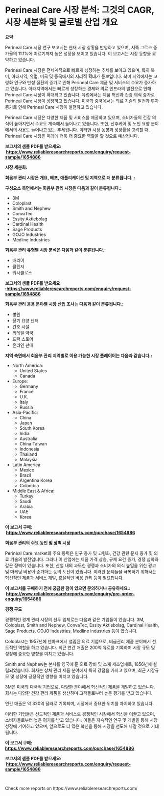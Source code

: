 <p><h1>Perineal Care 시장 분석: 그것의 CAGR, 시장 세분화 및 글로벌 산업 개요</h1></p><p><strong>요약</strong></p>
<p><p>Perineal Care 시장 연구 보고서는 현재 시장 상황을 반영하고 있으며, 서쪽 그로스 증 가율의 11.1%에 이르기까지 높은 성장을 보이고 있습니다. 이 보고서는 시장 동향을 요약하고 있습니다.</p><p>Perineal Care 시장은 전세계적으로 빠르게 성장하는 추세를 보이고 있으며, 특히 북미, 아태지역, 유럽, 미국 및 중국에서의 지리적 확대가 돋보입니다. 북미 지역에서는 고령화 인구와 만성 질환의 증가로 인해 Perineal Care 제품 및 서비스의 수요가 증가하고 있습니다. 아태지역에서는 빠르게 성장하는 경제와 의료 인프라의 발전으로 인해 Perineal Care 시장이 확대되고 있습니다. 유럽에서는 제품 혁신과 건강 의식 증가로 Perineal Care 시장이 성장하고 있습니다. 미국과 중국에서는 의료 기술의 발전과 투자 증가로 인해 Perineal Care 시장이 발전하고 있습니다.</p><p>Perineal Care 시장은 다양한 제품 및 서비스를 제공하고 있으며, 소비자들의 건강 의식이 높아지면서 수요도 계속해서 늘어나고 있습니다. 또한, 산후케어 및 노인 요양 분야에서의 사용도 늘어나고 있는 추세입니다. 이러한 시장 동향과 성장률을 고려할 때, Perineal Care 시장은 미래에 더욱 더 중요한 역할을 할 것으로 예상됩니다.</p></p>
<p><strong>보고서의 샘플 PDF를 받으세요: &nbsp;<a href="https://www.reliableresearchreports.com/enquiry/request-sample/1654886">https://www.reliableresearchreports.com/enquiry/request-sample/1654886</a></strong></p>
<p><strong>시장 세분화:</strong></p>
<p><strong> 회음부 관리 시장은 개요, 배포, 애플리케이션 및 지역으로 더 분류됩니다. :</strong></p>
<p><strong>구성요소 측면에서는 회음부 관리 시장은 다음과 같이 분류됩니다.:</strong></p>
<p><ul><li>3M</li><li>Coloplast</li><li>Smith and Nephew</li><li>ConvaTec</li><li>Essity Aktiebolag</li><li>Cardinal Health</li><li>Sage Products</li><li>GOJO Industries</li><li>Medline Industries</li></ul></p>
<p><strong> 회음부 관리 유형별 시장 분석은 다음과 같이 분류됩니다.:</strong></p>
<p><ul><li>배리어</li><li>클렌저</li><li>워시클로스</li></ul></p>
<p><strong>보고서의 샘플 PDF를 받으세요 :<a href="https://www.reliableresearchreports.com/enquiry/request-sample/1654886">https://www.reliableresearchreports.com/enquiry/request-sample/1654886</a></strong></p>
<p><strong> 회음부 관리 응용 분야별 시장 산업 조사는 다음과 같이 분류됩니다.:</strong></p>
<p><ul><li>병원</li><li>장기 요양 센터</li><li>간호 시설</li><li>리테일 약국</li><li>드럭 스토어</li><li>온라인 판매</li></ul></p>
<p><strong>지역 측면에서 회음부 관리 지역별로 이용 가능한 시장 플레이어는 다음과 같습니다.:</strong></p>
<p><ul>
    <li>
        North America:
        <ul>
            <li>United States</li>
            <li>Canada</li>
        </ul>
    </li>
    <li>
        Europe:
        <ul>
            <li>Germany</li>
            <li>France</li>
            <li>U.K.</li>
            <li>Italy</li>
            <li>Russia</li>
        </ul>
    </li>
    <li>
        Asia-Pacific:
        <ul>
            <li>China</li>
            <li>Japan</li>
            <li>South Korea</li>
            <li>India</li>
            <li>Australia</li>
            <li>China Taiwan</li>
            <li>Indonesia</li>
            <li>Thailand</li>
            <li>Malaysia</li>
        </ul>
    </li>
    <li>
        Latin America:
        <ul>
            <li>Mexico</li>
            <li>Brazil</li>
            <li>Argentina Korea</li>
            <li>Colombia</li>
        </ul>
    </li>
    <li>
        Middle East & Africa:
        <ul>
            <li>Turkey</li>
            <li>Saudi</li>
            <li>Arabia</li>
            <li>UAE</li>
            <li>Korea</li>
        </ul>
    </li>
    </ul></p>
<p><strong>이 보고서 구매: &nbsp;<a href="https://www.reliableresearchreports.com/purchase/1654886">https://www.reliableresearchreports.com/purchase/1654886</a></strong></p>
<p><strong>회음부 관리의 주요 동인 및 장벽 시장</strong></p>
<p><p>Perineal Care market의 주요 동력은 인구 증가 및 고령화, 건강 관련 문제 증가 및 의료 기술의 발전입니다. 그러나 이 산업에는 제품 가격 상승, 규제 요건 증가, 경쟁 심화와 같은 장벽이 있습니다. 또한, 산업 내의 과도한 경쟁과 소비자의 의식 높임을 위한 광고 및 마케팅 비용이 증가하는 등의 도전이 있습니다. 이러한 문제들을 극복하기 위해서는 혁신적인 제품과 서비스 개발, 효율적인 비용 관리 등이 필요합니다.</p></p>
<p><strong>이 보고서를 구매하기 전에 궁금한 점이 있으면 문의하거나 공유하세요.: &nbsp;<a href="https://www.reliableresearchreports.com/enquiry/pre-order-enquiry/1654886">https://www.reliableresearchreports.com/enquiry/pre-order-enquiry/1654886</a></strong></p>
<p><strong>경쟁 구도</strong></p>
<p><p>경쟁적인 경계 관리 시장의 선두 업체로는 다음과 같은 기업들이 있습니다. 3M, Coloplast, Smith and Nephew, ConvaTec, Essity Aktiebolag, Cardinal Health, Sage Products, GOJO Industries, Medline Industries 등이 있습니다.  </p><p>Coloplast는 1957년에 덴마크에서 설립된 의료 기업으로, 비급관리 제품 분야에서 선도적인 역할을 하고 있습니다. 최근 연간 매출은 200억 유로를 기록하며 시장 규모 및 성장에 중요한 영향을 미치고 있습니다.  </p><p>Smith and Nephew는 본사를 영국에 둔 의료 장비 및 소재 제조업체로, 1856년에 설립되었습니다. 회사는 상처 관리 제품 분야에서 특히 강점을 가지고 있으며, 최근 시장규모 및 성장에 긍정적인 영향을 미치고 있습니다.  </p><p>3M은 미국의 다국적 기업으로, 다양한 분야에서 혁신적인 제품을 개발하고 있습니다. 회사는 다양한 건강 관리 제품을 생산하며 고객들로부터 높은 평가를 받고 있습니다.  </p><p>연간 매출은 약 320억 달러로 기록되며, 시장에서 중요한 위치를 차지하고 있습니다.  </p><p>이러한 기업들은 선도적인 제품과 서비스로 경쟁적인 시장에서 혁신을 이끌고 있으며, 소비자들로부터 높은 평가를 받고 있습니다. 이들은 지속적인 연구 및 개발을 통해 시장 성장에 기여하고 있으며, 앞으로도 더 많은 혁신을 통해 시장을 선도해 나갈 것으로 기대됩니다.</p></p>
<p><strong>이 보고서 구매: &nbsp; <a href="https://www.reliableresearchreports.com/purchase/1654886">https://www.reliableresearchreports.com/purchase/1654886</a></strong></p>
<p><strong>보고서의 샘플 PDF를 받으세요: &nbsp;<a href="https://www.reliableresearchreports.com/enquiry/request-sample/1654886">https://www.reliableresearchreports.com/enquiry/request-sample/1654886</a></strong><strong></strong></p>
<p>&nbsp;</p>
<p>Check more reports on https://www.reliableresearchreports.com/</p>